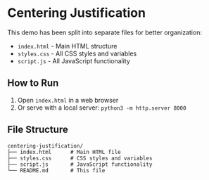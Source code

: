 # Centering Justification

This demo has been split into separate files for better organization:

- `index.html` - Main HTML structure
- `styles.css` - All CSS styles and variables
- `script.js` - All JavaScript functionality

## How to Run

1. Open `index.html` in a web browser
2. Or serve with a local server: `python3 -m http.server 8000`

## File Structure

```
centering-justification/
├── index.html      # Main HTML file
├── styles.css      # CSS styles and variables
├── script.js       # JavaScript functionality
└── README.md       # This file
```
